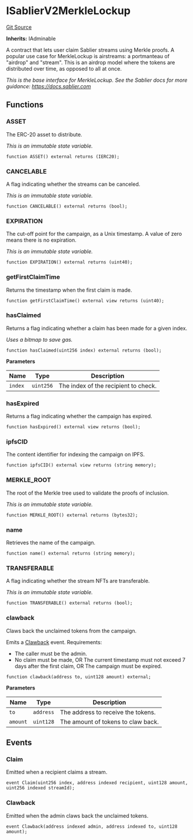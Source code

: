 # ISablierV2MerkleLockup

[Git Source](https://github.com/sablier-labs/v2-periphery/blob/ed3be5dc823dd81219f8060a6e6b32ead6c8de84/src/interfaces/ISablierV2MerkleLockup.sol)

**Inherits:** IAdminable

A contract that lets user claim Sablier streams using Merkle proofs. A popular use case for MerkleLockup is airstreams:
a portmanteau of "airdrop" and "stream". This is an airdrop model where the tokens are distributed over time, as opposed
to all at once.

_This is the base interface for MerkleLockup. See the Sablier docs for more guidance: https://docs.sablier.com_

## Functions

### ASSET

The ERC-20 asset to distribute.

_This is an immutable state variable._

```solidity
function ASSET() external returns (IERC20);
```

### CANCELABLE

A flag indicating whether the streams can be canceled.

_This is an immutable state variable._

```solidity
function CANCELABLE() external returns (bool);
```

### EXPIRATION

The cut-off point for the campaign, as a Unix timestamp. A value of zero means there is no expiration.

_This is an immutable state variable._

```solidity
function EXPIRATION() external returns (uint40);
```

### getFirstClaimTime

Returns the timestamp when the first claim is made.

```solidity
function getFirstClaimTime() external view returns (uint40);
```

### hasClaimed

Returns a flag indicating whether a claim has been made for a given index.

_Uses a bitmap to save gas._

```solidity
function hasClaimed(uint256 index) external returns (bool);
```

**Parameters**

| Name    | Type      | Description                          |
| ------- | --------- | ------------------------------------ |
| `index` | `uint256` | The index of the recipient to check. |

### hasExpired

Returns a flag indicating whether the campaign has expired.

```solidity
function hasExpired() external view returns (bool);
```

### ipfsCID

The content identifier for indexing the campaign on IPFS.

```solidity
function ipfsCID() external view returns (string memory);
```

### MERKLE_ROOT

The root of the Merkle tree used to validate the proofs of inclusion.

_This is an immutable state variable._

```solidity
function MERKLE_ROOT() external returns (bytes32);
```

### name

Retrieves the name of the campaign.

```solidity
function name() external returns (string memory);
```

### TRANSFERABLE

A flag indicating whether the stream NFTs are transferable.

_This is an immutable state variable._

```solidity
function TRANSFERABLE() external returns (bool);
```

### clawback

Claws back the unclaimed tokens from the campaign.

Emits a [Clawback](/docs/reference/lockup/periphery/interfaces/interface.ISablierV2MerkleLockup.md#clawback) event.
Requirements:

- The caller must be the admin.
- No claim must be made, OR The current timestamp must not exceed 7 days after the first claim, OR The campaign must be
  expired.

```solidity
function clawback(address to, uint128 amount) external;
```

**Parameters**

| Name     | Type      | Description                        |
| -------- | --------- | ---------------------------------- |
| `to`     | `address` | The address to receive the tokens. |
| `amount` | `uint128` | The amount of tokens to claw back. |

## Events

### Claim

Emitted when a recipient claims a stream.

```solidity
event Claim(uint256 index, address indexed recipient, uint128 amount, uint256 indexed streamId);
```

### Clawback

Emitted when the admin claws back the unclaimed tokens.

```solidity
event Clawback(address indexed admin, address indexed to, uint128 amount);
```
